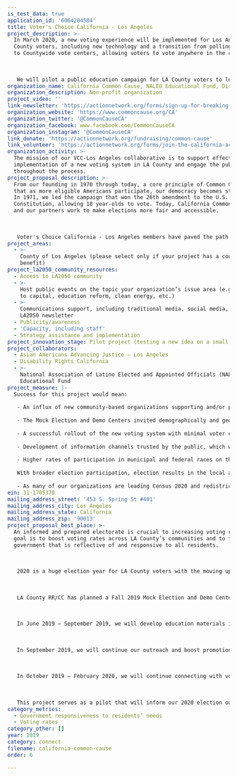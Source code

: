 ```yaml
---
is_test_data: true
application_id: '6064284584'
title: Voter's Choice California - Los Angeles
project_description: >-
  In March 2020, a new voting experience will be implemented for Los Angeles
  County voters, including new technology and a transition from polling places
  to Countywide vote centers, allowing voters to vote anywhere in the county. 
   
   
   
   We will pilot a public education campaign for LA County voters to learn about and experience the new voting system through the Fall 2019 Mock Election. We will also collect feedback from voters to help ensure a seamless rollout of the new voting experience.
organization_name: California Common Cause, NALEO Educational Fund, Disability Rights California, and Asian Americans Advancing Justice - LA
organization_description: Non-profit organization
project_video: ''
link_newsletter: 'https://actionnetwork.org/forms/sign-up-for-breaking-news-and-updates'
organization_website: 'https://www.commoncause.org/CA'
organization_twitter: '@CommonCauseCA'
organization_facebook: www.facebook.com/CommonCauseCA
organization_instagram: '@CommonCauseCA'
link_donate: 'https://actionnetwork.org/fundraising/common-cause'
link_volunteer: 'https://actionnetwork.org/forms/join-the-california-action-team'
organization_activity: >-
  The mission of our VCC-Los Angeles collaborative is to support effective
  implementation of a new voting system in LA County and engage the public
  throughout the process.
project_proposal_description: >-
  From our founding in 1970 through today, a core principle of Common Cause is
  that as more eligible Americans participate, our democracy becomes stronger.
  In 1971, we led the campaign that won the 26th amendment to the U.S.
  Constitution, allowing 18 year-olds to vote. Today, California Common Cause
  and our partners work to make elections more fair and accessible. 
   
   
   
   Voter's Choice California - Los Angeles members have paved the path for increased youth participation, expanded voting rights, and flexible voting systems that meet the needs of all voters. Voter's Choice California - Los Angeles membership includes ACLU of California, Asian Americans Advancing Justice — Los Angeles, California Calls, California Common Cause, Coalition of Humane Immigrant Rights Los Angeles (CHIRLA), Disability Rights California, Future of California Elections, National Association of Latino Elected and Appointed Officials (NALEO) Educational Fund, Rock the Vote, and United Cerebral Palsy of Los Angeles County.
project_areas:
  - >-
    County of Los Angeles (please select only if your project has a countywide
    benefit)
project_la2050_community_resources:
  - Access to LA2050 community
  - >-
    Host public events on the topic your organization’s issue area (e.g. access
    to capital, education reform, clean energy, etc.) 
  - >-
    Communications support, including traditional media, social media, and
    LA2050 newsletter
  - Publicity/awareness
  - 'Capacity, including staff'
  - Strategy assistance and implementation
project_innovation_stage: Pilot project (testing a new idea on a small scale to prove feasibility)
project_collaborators:
  - Asian Americans Advancing Justice — Los Angeles
  - Disability Rights California
  - >-
    National Association of Latino Elected and Appointed Officials (NALEO)
    Educational Fund
project_measure: |-
  Success for this project would mean:
   
   - An influx of new community-based organizations supporting and/or partnering on the new voting system implementation project. These community-based organizations would be representative of Los Angeles County's demographic and geographic diversity.
   
   - The Mock Election and Demo Centers invited demographically and geographically representative participation.
   
   - A successful rollout of the new voting system with minimal voter confusion and high voter participation and confidence, accessibility, and satisfaction in the system. Our organizations are all involved in operating voter hotlines and poll monitoring programs during elections. Our call volume, feedback from the hotline, and reports from the field will be a strong measure of the success of our outreach campaign.
   
   - Development of information channels trusted by the public, which we will also use to distribute critical information about the 2020 elections. 
   
   - Higher rates of participation in municipal and federal races on the 2020 ballot. 
   
   With broader election participation, election results in the local and federal will be more reflective of the population’s values. This leads to a more satisfied electorate, who is confident in their political system and more likely to continue showing up to vote.
   
   - As many of our organizations are leading Census 2020 and redistricting work, the partnerships we build in this project will pave the path for strengthened relationships leading into this next cycle of work.
ein: 31-1705370
mailing_address_street: '453 S. Spring St #401'
mailing_address_city: Los Angeles
mailing_address_state: California
mailing_address_zip: '90013'
project_proposal_best_place: >-
  An informed and prepared electorate is crucial to increasing voting rates. Our
  goal is to boost voting rates across LA County’s communities and to foster a
  government that is reflective of and responsive to all residents.
   
   
   
   2020 is a huge election year for LA County voters with the moving up of the presidential primary date and the implementation of a new voting system. For the first time, many voters will also be voting on a range of races, including who should serve on City Council and who the presidential nominee should be, all on the same ballot. A robust and inclusive voter outreach plan is critical to ensure that the reforms successfully increase voter participation. By connecting with voters about the changes early and promoting broad participation in hands-on learning events, we will ensure that voters are prepared and excited to cast their ballots with a new voting system in 2020.
   
   
   
   LA County RR/CC has planned a Fall 2019 Mock Election and Demo Centers to promote public awareness of the new voting system. This will be the first opportunity for the public to experience the new voting system firsthand before voting in a real election. The first piece of our proposal is to educate voters about the changes and expand voter participation in the Mock Election and Demo Centers. The second piece is to collect feedback from voters on their experiences participating in the Mock Election.
   
   
   
   In June 2019 — September 2019, we will develop education materials including fact sheets and graphics on the changes, including translated materials. These materials will be distributed through online platforms including our central resource hub at voterschoice.org. We will conduct outreach with a focus on engaging organizations that work with language minority groups, low income communities, geographically isolated communities, and voters with disabilities. We will focus on communities who have been traditionally been underrepresented and whose early engagement would improve their voting rates in 2020.
   
   
   
   In September 2019, we will continue our outreach and boost promotion efforts to encourage public participation in the Fall 2019 Mock Election. During this time, we will connect with voters to get their feedback on their experience, including their thoughts on the changes, the location, and the voting process. We will also visit Mock Election sites to observe voters.
   
   
   
   In October 2019 — February 2020, we will continue connecting with voters on their voting experience to compile feedback and document any issues to improve the future voting experience. We will also reach out to Demo Center visitors to hear their feedback. 
   
   
   
   This project serves as a pilot that will inform our 2020 election outreach work and will prepare our communities to make their voices heard in the elections. Through this work, we can ensure that voters feel confident and prepared to cast their ballots in the 2020 elections.
category_metrics:
  - Government responsiveness to residents’ needs
  - Voting rates
category_other: []
year: 2019
category: connect
filename: california-common-cause
order: 6

---
```

